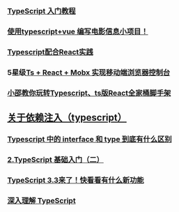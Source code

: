 ### [TypeScript 入门教程](https://github.com/xcatliu/typescript-tutorial)
### [使用typescript+vue 编写电影信息小项目！](https://juejin.im/post/5bc2fd06e51d450e7903c783)
### [Typescript配合React实践](https://juejin.im/post/5bc49b59e51d450e5162d8ae)
### 5星级[Ts + React + Mobx 实现移动端浏览器控制台](https://juejin.im/post/5bf278295188252e89668ed2)
### [小邵教你玩转Typescript、ts版React全家桶脚手架](https://juejin.im/post/5c04d3f3f265da612e28649c#heading-13)
## [关于依赖注入（typescript）](https://juejin.im/post/5c16004ae51d45485a098ef8)
### [Typescript 中的 interface 和 type 到底有什么区别](https://juejin.im/post/5c2723635188252d1d34dc7d)
### [2.TypeScript 基础入门（二）](https://juejin.im/post/5c3eca17f265da61461e6707)
### [TypeScript 3.3来了！快看看有什么新功能](https://juejin.im/post/5c48286a6fb9a049c43e0247)
### [深入理解 TypeScript](https://jkchao.github.io/typescript-book-chinese/)
